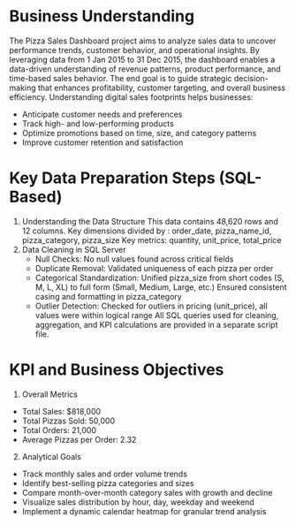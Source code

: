 # Business Understanding 
The Pizza Sales Dashboard project aims to analyze sales data to uncover performance trends, customer behavior, and operational insights. By leveraging data from 1 Jan 2015 to 31 Dec 2015, the dashboard enables a data-driven understanding of revenue patterns, product performance, and time-based sales behavior. The end goal is to guide strategic decision-making that enhances profitability, customer targeting, and overall business efficiency. Understanding digital sales footprints helps businesses:
- Anticipate customer needs and preferences
- Track high- and low-performing products
- Optimize promotions based on time, size, and category patterns
- Improve customer retention and satisfaction

#  Key Data Preparation Steps (SQL-Based)
1. Understanding the Data Structure
  This data contains 48,620 rows and 12 columns.
  Key dimensions divided by : order_date, pizza_name_id, pizza_category, pizza_size
  Key metrics: quantity, unit_price, total_price
2. Data Cleaning in SQL Server
   - Null Checks: No null values found across critical fields
   - Duplicate Removal: Validated uniqueness of each pizza per order
   - Categorical Standardization: Unified pizza_size from short codes (S, M, L, XL) to full form (Small, Medium, Large, etc.) Ensured consistent casing and formatting in pizza_category
   - Outlier Detection: Checked for outliers in pricing (unit_price), all values were within logical range
   All SQL queries used for cleaning, aggregation, and KPI calculations are provided in a separate script file.

#  KPI and Business Objectives
1. Overall Metrics
  - Total Sales: $818,000
  - Total Pizzas Sold: 50,000
  - Total Orders: 21,000
  - Average Pizzas per Order: 2.32
2. Analytical Goals
- Track monthly sales and order volume trends
- Identify best-selling pizza categories and sizes
- Compare month-over-month category sales with growth and decline
- Visualize sales distribution by hour, day,  weekday and weekend
- Implement a dynamic calendar heatmap for granular trend analysis

  
